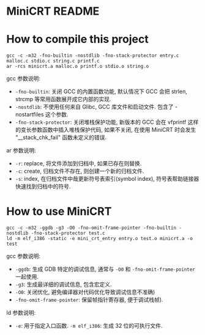 # MiniCRT README

# How to compile this project

```shell
gcc -c -m32 -fno-builtin -nostdlib -fno-stack-protector entry.c malloc.c stdio.c string.c printf.c
ar -rcs minicrt.a malloc.o printf.o stdio.o string.o
```
gcc 参数说明: 

- `-fno-builtin`: 关闭 GCC 的内置函数功能, 默认情况下 GCC 会把 strlen, strcmp 等常用函数展开成它内部的实现.
- `-nostdlib`: 不使用任何来自 Glibc, GCC 库文件和启动文件. 包含了 -nostartfiles 这个参数.
- `-fno-stack-protector`: 关闭堆栈保护功能, 新版本的 GCC 会在 vfprintf 这样的变长参数函数中插入堆栈保护代码, 如果不关闭, 在使用 MiniCRT 时会发生 "__stack_chk_fail" 函数未定义的错误.

ar 参数说明: 

- `-r`: replace, 将文件添加到归档中, 如果已存在则替换.
- `-c`: create, 归档文件不存在, 则创建一个新的归档文件.
- `-s`: index, 在归档文件中哉更新符号表索引(symbol index), 符号表帮助链接器快速找到归档中的符号.

# How to use MiniCRT

```shell
gcc -c -m32 -ggdb -g3 -O0 -fno-omit-frame-pointer -fno-builtin -nostdlib -fno-stack-protector test.c
ld -m elf_i386 -static -e mini_crt_entry entry.o test.o minicrt.a -o test
```

gcc 参数说明: 

- `-ggdb`: 生成 GDB 特定的调试信息, 通常与 `-O0` 和 `-fno-omit-frame-pointer` 一起使用.
- `-g3`: 生成最详细的调试信息, 包含宏定义.
- `-O0`: 关闭优化, 避免编译器对代码优化导致调试信息不准确)
- `-fno-omit-frame-pointer`: 保留帧指针寄存器, 便于调试栈帧).

ld 参数说明: 

- `-e`: 用于指定入口函数.
`-m elf_i386`: 生成 32 位的可执行文件.
